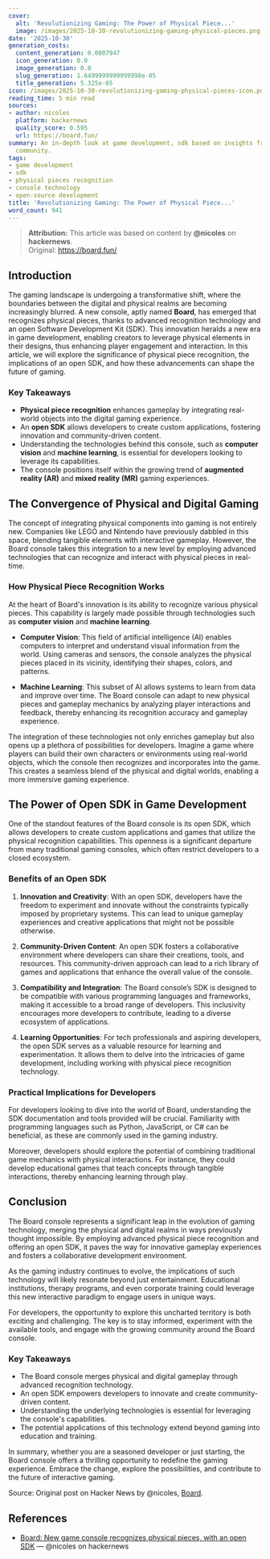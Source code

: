 ```yaml
---
cover:
  alt: 'Revolutionizing Gaming: The Power of Physical Piece...'
  image: /images/2025-10-30-revolutionizing-gaming-physical-pieces.png
date: '2025-10-30'
generation_costs:
  content_generation: 0.0007947
  icon_generation: 0.0
  image_generation: 0.0
  slug_generation: 1.6499999999999998e-05
  title_generation: 5.325e-05
icon: /images/2025-10-30-revolutionizing-gaming-physical-pieces-icon.png
reading_time: 5 min read
sources:
- author: nicoles
  platform: hackernews
  quality_score: 0.595
  url: https://board.fun/
summary: An in-depth look at game development, sdk based on insights from the tech
  community.
tags:
- game development
- sdk
- physical pieces recognition
- console technology
- open-source development
title: 'Revolutionizing Gaming: The Power of Physical Piece...'
word_count: 941
---
```


> **Attribution:** This article was based on content by **@nicoles** on **hackernews**.  
> Original: https://board.fun/

## Introduction

The gaming landscape is undergoing a transformative shift, where the boundaries between the digital and physical realms are becoming increasingly blurred. A new console, aptly named **Board**, has emerged that recognizes physical pieces, thanks to advanced recognition technology and an open Software Development Kit (SDK). This innovation heralds a new era in game development, enabling creators to leverage physical elements in their designs, thus enhancing player engagement and interaction. In this article, we will explore the significance of physical piece recognition, the implications of an open SDK, and how these advancements can shape the future of gaming.

### Key Takeaways
- **Physical piece recognition** enhances gameplay by integrating real-world objects into the digital gaming experience.
- An **open SDK** allows developers to create custom applications, fostering innovation and community-driven content.
- Understanding the technologies behind this console, such as **computer vision** and **machine learning**, is essential for developers looking to leverage its capabilities.
- The console positions itself within the growing trend of **augmented reality (AR)** and **mixed reality (MR)** gaming experiences.

## The Convergence of Physical and Digital Gaming

The concept of integrating physical components into gaming is not entirely new. Companies like LEGO and Nintendo have previously dabbled in this space, blending tangible elements with interactive gameplay. However, the Board console takes this integration to a new level by employing advanced technologies that can recognize and interact with physical pieces in real-time.

### How Physical Piece Recognition Works

At the heart of Board's innovation is its ability to recognize various physical pieces. This capability is largely made possible through technologies such as **computer vision** and **machine learning**. 

- **Computer Vision**: This field of artificial intelligence (AI) enables computers to interpret and understand visual information from the world. Using cameras and sensors, the console analyzes the physical pieces placed in its vicinity, identifying their shapes, colors, and patterns.
  
- **Machine Learning**: This subset of AI allows systems to learn from data and improve over time. The Board console can adapt to new physical pieces and gameplay mechanics by analyzing player interactions and feedback, thereby enhancing its recognition accuracy and gameplay experience.

The integration of these technologies not only enriches gameplay but also opens up a plethora of possibilities for developers. Imagine a game where players can build their own characters or environments using real-world objects, which the console then recognizes and incorporates into the game. This creates a seamless blend of the physical and digital worlds, enabling a more immersive gaming experience.

## The Power of Open SDK in Game Development

One of the standout features of the Board console is its open SDK, which allows developers to create custom applications and games that utilize the physical recognition capabilities. This openness is a significant departure from many traditional gaming consoles, which often restrict developers to a closed ecosystem.

### Benefits of an Open SDK

1. **Innovation and Creativity**: With an open SDK, developers have the freedom to experiment and innovate without the constraints typically imposed by proprietary systems. This can lead to unique gameplay experiences and creative applications that might not be possible otherwise.

2. **Community-Driven Content**: An open SDK fosters a collaborative environment where developers can share their creations, tools, and resources. This community-driven approach can lead to a rich library of games and applications that enhance the overall value of the console.

3. **Compatibility and Integration**: The Board console’s SDK is designed to be compatible with various programming languages and frameworks, making it accessible to a broad range of developers. This inclusivity encourages more developers to contribute, leading to a diverse ecosystem of applications.

4. **Learning Opportunities**: For tech professionals and aspiring developers, the open SDK serves as a valuable resource for learning and experimentation. It allows them to delve into the intricacies of game development, including working with physical piece recognition technology.

### Practical Implications for Developers

For developers looking to dive into the world of Board, understanding the SDK documentation and tools provided will be crucial. Familiarity with programming languages such as Python, JavaScript, or C# can be beneficial, as these are commonly used in the gaming industry. 

Moreover, developers should explore the potential of combining traditional game mechanics with physical interactions. For instance, they could develop educational games that teach concepts through tangible interactions, thereby enhancing learning through play.

## Conclusion

The Board console represents a significant leap in the evolution of gaming technology, merging the physical and digital realms in ways previously thought impossible. By employing advanced physical piece recognition and offering an open SDK, it paves the way for innovative gameplay experiences and fosters a collaborative development environment.

As the gaming industry continues to evolve, the implications of such technology will likely resonate beyond just entertainment. Educational institutions, therapy programs, and even corporate training could leverage this new interactive paradigm to engage users in unique ways.

For developers, the opportunity to explore this uncharted territory is both exciting and challenging. The key is to stay informed, experiment with the available tools, and engage with the growing community around the Board console. 

### Key Takeaways
- The Board console merges physical and digital gameplay through advanced recognition technology.
- An open SDK empowers developers to innovate and create community-driven content.
- Understanding the underlying technologies is essential for leveraging the console's capabilities.
- The potential applications of this technology extend beyond gaming into education and training.

In summary, whether you are a seasoned developer or just starting, the Board console offers a thrilling opportunity to redefine the gaming experience. Embrace the change, explore the possibilities, and contribute to the future of interactive gaming.

Source: Original post on Hacker News by @nicoles, [Board](https://board.fun/).

## References

- [Board: New game console recognizes physical pieces, with an open SDK](https://board.fun/) — @nicoles on hackernews